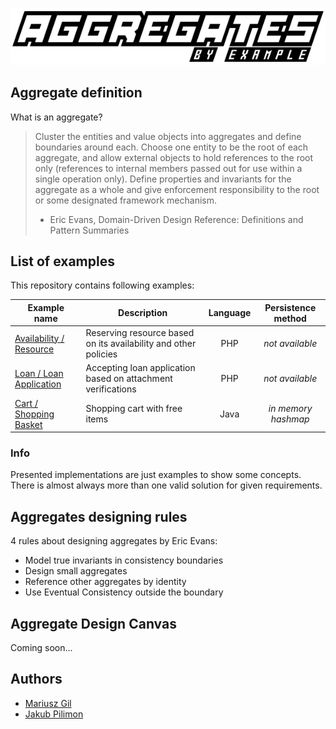 ![Logo](assets/logo.png)

Aggregate definition
--------------------

What is an aggregate?

> Cluster the entities and value objects into aggregates and define boundaries around each. Choose one entity to be the root of each aggregate, and allow external objects to hold references to the root only (references to internal members passed out for use within a single operation only). Define properties and invariants for the aggregate as a whole and give enforcement responsibility to the root or some designated framework mechanism.
> - Eric Evans, Domain-Driven Design Reference: Definitions and Pattern Summaries

List of examples
----------------

This repository contains following examples:

| Example name | Description | Language | Persistence method |
| ------------ | ----------- | :--------:|:------------------:|
| [Availability / Resource](examples/example-availability-resource.md) | Reserving resource based on its availability and other policies | PHP | *not available* |
| [Loan / Loan Application](examples/example-loan-application.md) | Accepting loan application based on attachment verifications | PHP | *not available* |
| [Cart / Shopping Basket](examples/example-cart-shopping-basket.md) | Shopping cart with free items | Java | *in memory hashmap* |


### Info

Presented implementations are just examples to show some concepts. There is almost always more than one valid solution for given requirements.

Aggregates designing rules
--------------------------

4 rules about designing aggregates by Eric Evans:

- Model true invariants in consistency boundaries
- Design small aggregates
- Reference other aggregates by identity
- Use Eventual Consistency outside the boundary 

Aggregate Design Canvas
-----------------------

Coming soon...

Authors
-------

- [Mariusz Gil](https://twitter.com/mariuszgil)
- [Jakub Pilimon](https://twitter.com/JakubPilimon)
